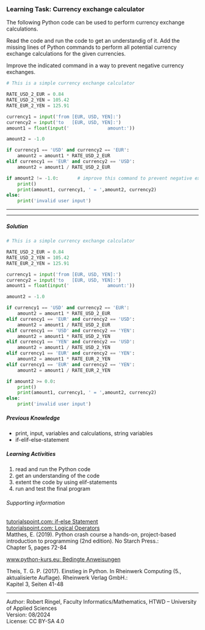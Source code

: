 ### Learning Task: Currency exchange calculator

The following Python code can be used to perform currency exchange calculations.  

Read the code and run the code to get an understandig of it. Add the missing lines of Python commands to perform all potential currency exchange calculations for the given currencies.

Improve the indicated command in a way to prevent negative currency exchanges. 

``` python
# This is a simple currency exchange calculator

RATE_USD_2_EUR = 0.84
RATE_USD_2_YEN = 105.42
RATE_EUR_2_YEN = 125.91

currency1 = input('from [EUR, USD, YEN]:')
currency2 = input('to   [EUR, USD, YEN]:')
amount1 = float(input('              amount:'))

amount2 = -1.0

if currency1 == 'USD' and currency2 == 'EUR':
	amount2 = amount1 * RATE_USD_2_EUR
elif currency1 == 'EUR' and currency2 == 'USD':
	amount2 = amount1 / RATE_USD_2_EUR

if amount2 != -1.0:       # improve this command to prevent negative exchanges
	print()
	print(amount1, currency1, ' = ',amount2, currency2)
else:
	print('invalid user input')

```

---------------------------------------
---------------------------------------

##### Solution

``` python
# This is a simple currency exchange calculator

RATE_USD_2_EUR = 0.84
RATE_USD_2_YEN = 105.42
RATE_EUR_2_YEN = 125.91

currency1 = input('from [EUR, USD, YEN]:')
currency2 = input('to   [EUR, USD, YEN]:')
amount1 = float(input('              amount:'))

amount2 = -1.0

if currency1 == 'USD' and currency2 == 'EUR':
	amount2 = amount1 * RATE_USD_2_EUR
elif currency1 == 'EUR' and currency2 == 'USD':
	amount2 = amount1 / RATE_USD_2_EUR
elif currency1 == 'USD' and currency2 == 'YEN':
	amount2 = amount1 * RATE_USD_2_YEN
elif currency1 == 'YEN' and currency2 == 'USD':
	amount2 = amount1 / RATE_USD_2_YEN
elif currency1 == 'EUR' and currency2 == 'YEN':
	amount2 = amount1 * RATE_EUR_2_YEN
elif currency1 == 'EUR' and currency2 == 'YEN':
	amount2 = amount1 / RATE_EUR_2_YEN

if amount2 >= 0.0:
	print()
	print(amount1, currency1, ' = ',amount2, currency2)
else:
	print('invalid user input')

```

##### Previous Knowledge

- print, input, variables and calculations, string variables
- if-elif-else-statement
  
##### Learning Activities

1) read and run the Python code
2) get an understanding of the code
3) extent the code by using elif-statements
4) run and test the final program


###### Supporting information

[tutorialspoint.com: if-else Statement](https://www.tutorialspoint.com/python/python_if_else.htm)  
[tutorialspoint.com: Logical Operators](https://www.tutorialspoint.com/python/python_logical_operators.htm)  
Matthes, E. (2019). Python crash course a hands-on, project-based introduction to programming (2nd edition). No Starch Press.:  
Chapter 5, pages 72-84  

[www.python-kurs.eu: Bedingte Anweisungen](https://python-kurs.eu/python3_bedingte_anweisungen.php)

Theis, T. G. P. (2017). Einstieg in Python. In Rheinwerk Computing (5., aktualisierte Auflage). Rheinwerk Verlag GmbH.:   
Kapitel 3, Seiten 41-48

----
[//]: # "Learning objective: Test and branch using if-elif"
[//]: # "Topic: Controlling program execution"
[//]: # "Complexity: 2 - normal"
[//]: # "Task type: completion task"

Author: Robert Ringel, Faculty Informatics/Mathematics, HTWD – University of Applied Sciences  
Version: 08/2024            
License: CC BY-SA 4.0
